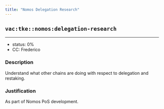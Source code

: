 ```yaml
---
title: "Nomos Delegation Research"
---
```

## `vac:tke::nomos:delegation-research`
---

- status: 0%
- CC: Frederico

### Description

Understand what other chains are doing with respect to delegation and restaking.

### Justification

As part of Nomos PoS development.
